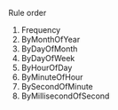Rule order

1. Frequency
2. ByMonthOfYear
3. ByDayOfMonth
4. ByDayOfWeek
5. ByHourOfDay
6. ByMinuteOfHour
7. BySecondOfMinute
8. ByMillisecondOfSecond
